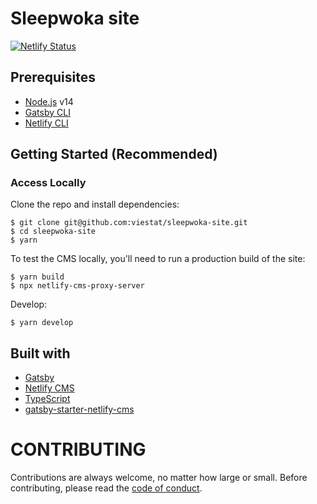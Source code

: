 # Sleepwoka site

[![Netlify Status](https://api.netlify.com/api/v1/badges/6bb14cfc-94a3-455a-a9a1-7982c9ade948/deploy-status)](https://app.netlify.com/sites/sleepwoka/deploys)

## Prerequisites

- [Node.js](https://nodejs.org/en) v14
- [Gatsby CLI](https://www.gatsbyjs.org/docs/)
- [Netlify CLI](https://github.com/netlify/cli)

## Getting Started (Recommended)


### Access Locally
Clone the repo and install dependencies:

```
$ git clone git@github.com:viestat/sleepwoka-site.git
$ cd sleepwoka-site
$ yarn
```

To test the CMS locally, you'll need to run a production build of the site:
```
$ yarn build
$ npx netlify-cms-proxy-server
```

Develop:
```
$ yarn develop
```

## Built with

- [Gatsby](https://www.gatsbyjs.org/)
- [Netlify CMS](https://www.netlifycms.org)
- [TypeScript](https://www.typescriptlang.org/)
- [gatsby-starter-netlify-cms](https://www.gatsbyjs.com/starters/netlify-templates/gatsby-starter-netlify-cms)

# CONTRIBUTING

Contributions are always welcome, no matter how large or small. Before contributing,
please read the [code of conduct](CODE_OF_CONDUCT.md).
